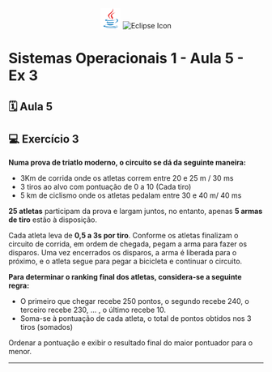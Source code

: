 <p align="center">
  <img src="https://raw.githubusercontent.com/devicons/devicon/master/icons/java/java-original.svg" alt="Java Icon" height="40" width="40">
  <img src="https://cdn.jsdelivr.net/gh/devicons/devicon/icons/eclipse/eclipse-original.svg" alt="Eclipse Icon" height="40" width="40">
</p>

# Sistemas Operacionais 1 - Aula 5 - Ex 3

## 🗓️ Aula 5

## 💻 Exercício 3
 
**Numa prova de triatlo moderno, o circuito se dá da seguinte maneira:**
- 3Km de corrida onde os atletas correm entre 20 e 25 m / 30 ms
- 3 tiros ao alvo com pontuação de 0 a 10 (Cada tiro)
- 5 km de ciclismo onde os atletas pedalam entre 30 e 40 m/ 40 ms

**25 atletas** participam da prova e largam juntos, no entanto, apenas **5 armas de tiro** estão à disposição.

Cada atleta leva de **0,5 a 3s por tiro**. Conforme os atletas finalizam o circuito de corrida, em ordem de chegada, pegam a arma para fazer os disparos. Uma vez encerrados os disparos, a arma é liberada para o próximo, e o atleta segue para pegar a bicicleta e continuar o circuito.

**Para determinar o ranking final dos atletas, considera-se a seguinte regra:**

- O primeiro que chegar recebe 250 pontos, o segundo recebe 240, o terceiro recebe 230, ... ,
o último recebe 10.
- Soma-se à pontuação de cada atleta, o total de pontos obtidos nos 3 tiros (somados)

Ordenar a pontuação e exibir o resultado final do maior pontuador para o menor.

---

